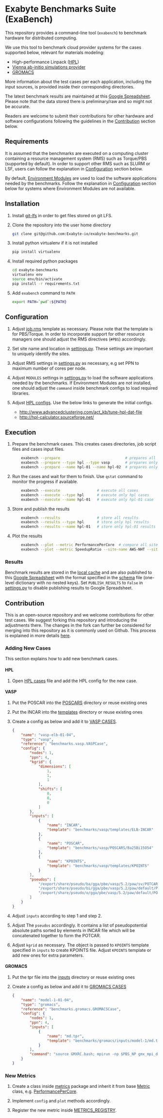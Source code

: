 # Exabyte Benchmarks Suite (ExaBench)

This repository provides a command-line tool (`exabench`) to benchmark hardware for distributed computing.

We use this tool to benchmark cloud provider systems for the cases supported below, relevant for materials modeling:

- High-performance Linpack ([HPL](http://www.netlib.org/benchmark/hpl/))
- [Vienna ab-initio simulations provider](https://www.vasp.at/)
- [GROMACS](http://www.gromacs.org/)

More information about the test cases per each application, including the input sources, is provided inside their corresponding directories.

The latest benchmark results are maintained at this [Google Spreadsheet](https://docs.google.com/spreadsheets/d/1oBHR8bp9q86MOxGYXcvUWHZa8KiC-uc_qX-UF1iqf-Y/edit). 
Please note that the data stored there is preliminary/raw and so might not be accurate.

Readers are welcome to submit their contributions for other hardware and software configurations following the guidelines in the [Contribution](#contribution) section below.

## Requirements

It is assumed that the benchmarks are executed on a computing cluster containing a resource management system (RMS) such as Torque/PBS (supported by default). In order to support other RMS such as SLURM or LSF, users can follow the explanation in [Configuration](#configuration) section below.

By default, [Environment Modules](http://modules.sourceforge.net/) are used to load the software applications needed by the benchmarks.
Follow the explanation in [Configuration](#configuration) section below for systems where Environment Modules are not available.

## Installation

1. Install [git-lfs](https://help.github.com/articles/installing-git-large-file-storage/) in order to get files stored on git LFS.

2. Clone the repository into the user home directory

    ```bash
    git clone git@github.com:Exabyte-io/exabyte-benchmarks.git
    ```

3. Install python virtualenv if it is not installed
    ```bash
    pip install virtualenv
    ```

4. Install required python packages

    ```bash
    cd exabyte-benchmarks
    virtualenv env
    source env/bin/activate
    pip install -r requirements.txt
    ```

5. Add `exabench` command to `PATH`

    ```bash
    export PATH=`pwd`:${PATH}
    ```

## Configuration

1. Adjust [job.rms](job.rms) template as necessary. Please note that the template is for PBS/Torque.
In order to incorporate support for other resource managers one should adjust the RMS directives (`#PBS`) accordingly.

2. Set site name and location in [settings.py](settings.py). These settings are important to uniquely identify the sites.

3. Adjust RMS settings in [settings.py](settings.py) as necessary, e.g set PPN to maximum number of cores per node.

4. Adjust `MODULES` settings in [settings.py](settings.py) to load the software applications needed by the benchmarks.
If Environment Modules are not installed, one should adjust the `command` inside benchmark configs to load required libraries.

5. Adjust [HPL configs](benchmarks/hpl/cases.json). Use the below links to generate the initial configs.
    - http://www.advancedclustering.com/act_kb/tune-hpl-dat-file
    - http://hpl-calculator.sourceforge.net/


## Execution

1. Prepare the benchmark cases. This creates cases directories, job script files and cases input files.
    ```bash
        exabench --prepare                              # prepares all cases
        exabench --prepare --type hpl --type vasp       # prepares only hpl and vasp cases
        exabench --prepare --name hpl-01 --name hpl-02  # prepares only hpl-{01,02} cases
    ```

2. Run the cases and wait for them to finish. Use `qstat` command to monitor the progress if available.
    ```bash
        exabench --execute                 # execute all cases
        exabench --execute --type hpl      # execute only hpl cases
        exabench --execute --name hpl-01   # execute only hpl-01 case
    ```

3. Store and publish the results
    ```bash
        exabench --results                 # store all results
        exabench --results --type hpl      # store only hpl results
        exabench --results --name hpl-01   # store only hpl-01 results
    ```

4. Plot the results
    ```bash
        exabench --plot --metric PerformancePerCore  # compare all sites
        exabench --plot --metric SpeedupRatio --site-name AWS-NHT --site-name AZURE-IB-H  # compare given sites
    ```

### Results

Benchmark results are stored in the [local cache](results/results.json) and are also published to this [Google Spreadsheet](https://docs.google.com/spreadsheets/d/1oBHR8bp9q86MOxGYXcvUWHZa8KiC-uc_qX-UF1iqf-Y/edit) with the format specified in the [schema](results/schema.json) file (one-level dictionary with no nested keys). 
Set `PUBLISH_RESULTS` to `False` in [settings.py](settings.py) to disable publishing results to Google Spreadsheet. 

## Contribution

This is an open-source repository and we welcome contributions for other test cases.
We suggest forking this repository and introducing the adjustments there.
The changes in the fork can further be considered for merging into this repository as it is commonly used on Github.
This process is explained in more details [here](https://gist.github.com/Chaser324/ce0505fbed06b947d962).

### Adding New Cases

This section explains how to add new benchmark cases.

#### HPL

1. Open [HPL cases](benchmarks/hpl/cases.json) file and add the HPL config for the new case.

#### VASP

1. Put the POSCAR into the [POSCARS](benchmarks/vasp/POSCARS) directory or reuse existing ones

2. Put the INCAR into the [templates](benchmarks/vasp/templates) directory or reuse existing ones

3. Create a config as below and add it to [VASP CASES](benchmarks/vasp/cases.py).

    ```json
    {
        "name": "vasp-elb-01-04",
        "type": "vasp",
        "reference": "benchmarks.vasp.VASPCase",
        "config": {
            "nodes": 1,
            "ppn": 4,
            "kgrid": {
                "dimensions": [
                    1,
                    1,
                    1
                ],
                "shifts": [
                    0,
                    0,
                    0
                ]
            },
            "inputs": [
                {
                    "name": "INCAR",
                    "template": "benchmarks/vasp/templates/ELB-INCAR"
                },
                {
                    "name": "POSCAR",
                    "template": "benchmarks/vasp/POSCARS/Ba25Bi15O54"
                },
                {
                    "name": "KPOINTS",
                    "template": "benchmarks/vasp/templates/KPOINTS"
                }
            ],
            "pseudos": [
                "/export/share/pseudo/ba/gga/pbe/vasp/5.2/paw/sv/POTCAR",
                "/export/share/pseudo/bi/gga/pbe/vasp/5.2/paw/default/POTCAR",
                "/export/share/pseudo/o/gga/pbe/vasp/5.2/paw/default/POTCAR"
            ]
        }
    }
    ```

4. Adjust `inputs` according to step 1 and step 2.

5. Adjust The `pseudos` accordingly. It contains a list of pseudopotential absolute paths sorted by elements in INCAR file which will be concatenated together to form the POTCAR.

6. Adjust `kgrid` as necessary. The object is passed to `KPOINTS` template specified in `inputs` to create KPOINTS file. Adjust `KPOINTS` template or add new ones for extra parameters.

#### GROMACS

1. Put the tpr file into the [inputs](benchmarks/gromacs/inputs) directory or reuse existing ones

2. Create a config as below and add it to [GROMACS CASES](benchmarks/gromacs/cases.py)

    ```json
    {
        "name": "model-1-01-04",
        "type": "gromacs",
        "reference": "benchmarks.gromacs.GROMACSCase",
        "config": {
            "nodes": 1,
            "ppn": 4,
            "inputs": [
                {
                    "name": "md.tpr",
                    "template": "benchmarks/gromacs/inputs/model-1/md.tpr"
                }
            ],
            "command": "source GMXRC.bash; mpirun -np $PBS_NP gmx_mpi_d mdrun -ntomp 1 -s md.tpr -deffnm md"
        }
    }
    ```

### New Metrics

1. Create a class inside [metrics](metrics) package and inherit it from base [Metric](metrics/__init__.py) class, e.g. [PerformancePerCore](metrics/performance_per_core.py).

2. Implement `config` and `plot` methods accordingly.

3. Register the new metric inside [METRICS_REGISTRY](settings.py).
